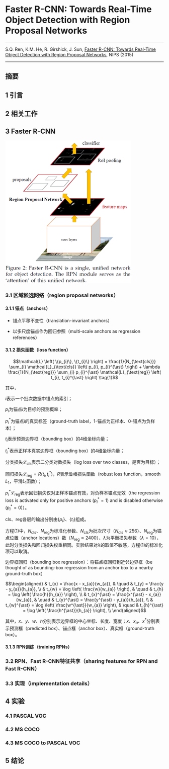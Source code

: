 # Faster R-CNN: Towards Real-Time Object Detection with Region Proposal Networks

---

S.Q. Ren, K.M. He, R. Girshick, J. Sun, [Faster R-CNN: Towards Real-Time Object Detection with Region Proposal Networks][faster_rcnn], NIPS (2015)

[faster_rcnn]: https://arxiv.org/abs/1506.01497 "Faster R-CNN: Towards Real-Time Object Detection with Region Proposal Networks"

---

## 摘要

## 1 引言

## 2 相关工作

## 3 Faster R-CNN

<img src="./img/faster_rcnn_fig_2.png" width="400" />


### 3.1 区域候选网络（region proposal networks）

#### 3.1.1 锚点（anchors）

* 锚点平移不变性（translation-invariant anchors）

* 以多尺度锚点作为回归参照（multi-scale anchors as regression references）

#### 3.1.2 损失函数（loss function）

$$\mathcal{L} \left( \{p_{i}\}, \{t_{i}\} \right) =
\frac{1}{N_{\text{cls}}} \sum_{i} \mathcal{L}_{\text{cls}} \left( p_{i}, p_{i}^{\ast} \right) +
\lambda \frac{1}{N_{\text{reg}}} \sum_{i} p_{i}^{\ast} \mathcal{L}_{\text{reg}} \left( t_{i}, t_{i}^{\ast} \right) \tag{1}$$

其中，

$i$表示一个批次数据中锚点的索引；

$p_{i}$为锚点$i$为目标的预测概率；

$p_{i}^{\ast}$为锚点$i$的真实标签（ground-truth label，$1$-锚点为正样本、$0$-锚点为负样本）；

$t_{i}$表示预测边界框（bounding box）的$4$维坐标向量；

$t_{i}^{\ast}$表示正样本真实边界框（bounding box）的$4$维坐标向量；

分类损失$\mathcal{L}_{\text{cls}}$表示二分类对数损失（log loss over two classes，是否为目标）；

回归损失$\mathcal{L}_{\text{reg}} = R \left( t_{i}, t_{i}^{\ast} \right)$，$R$表示鲁棒损失函数（robust loss function，smooth $L_{1}$，平滑$L_{1}$函数）；

$p_{i}^{\ast} \mathcal{L}_{\text{reg}}$表示回归损失仅对正样本锚点有效，对负样本锚点无效（the regression loss is activated only for positive anchors ($p_{i}^{\ast} = 1$) and is disabled otherwise ($p_{i}^{\ast} = 0$)）。

$\text{cls}$、$\text{reg}$各层的输出分别由$\{ p_{i} \}$、$\{ t_{i} \}$组成。

方程$(1)$中，$N_{\text{cls}}$、$N_{\text{reg}}$为标准化参数、$N_{\text{cls}}$为批次尺寸（$N_{\text{cls}} \approx 256$）、$N_{\text{reg}}$为锚点位置（anchor locations）数（$N_{\text{reg}} \approx 2400$）、$\lambda$为平衡损失参数（$\lambda = 10$），此时分类损失和回归损失权重相同。实验结果对$\lambda$的取值不敏感，方程$(1)$的标准化项可以取消。

边界框回归（bounding box regression）：将锚点框回归到近邻边界框（be thought of as bounding-box regression from an anchor box to a nearby ground-truth box）

$$\begin{aligned}
& t_{x} = \frac{x - x_{a}}{w_{a}}, & \quad & t_{y} = \frac{y - y_{a}}{h_{a}}, \\
& t_{w} = \log \left( \frac{w}{w_{a}} \right), & \quad & t_{h} = \log \left( \frac{h}{h_{a}} \right), \\
& t_{x}^{\ast} = \frac{x^{\ast} - x_{a}}{w_{a}}, & \quad & t_{y}^{\ast} = \frac{y^{\ast} - y_{a}}{h_{a}}, \\
& t_{w}^{\ast} = \log \left( \frac{w^{\ast}}{w_{a}} \right), & \quad & t_{h}^{\ast} = \log \left( \frac{h^{\ast}}{h_{a}} \right), \\
\end{aligned}$$

其中，$x$、$y$、$w$、$h$分别表示边界框的中心坐标、长度、宽度；$x$、$x_{a}$、$x^{\ast}$分别表示预测框（predicted box）、锚点框（anchor box）、真实框（ground-truth box）。




#### 3.1.3 RPN训练（training RPNs）

### 3.2 RPN、Fast R-CNN特征共享（sharing features for RPN and Fast R-CNN）


### 3.3 实现（implementation details）

## 4 实验

### 4.1 PASCAL VOC

### 4.2 MS COCO

### 4.3 MS COCO to PASCAL VOC


## 5 结论
